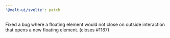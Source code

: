 ```yaml
---
'@melt-ui/svelte': patch
---
```


Fixed a bug where a floating element would not close on outside interaction that opens a new floating element. (closes #1167)
